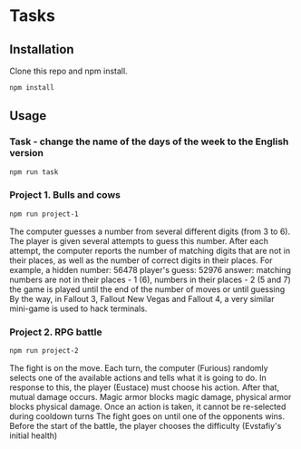 # Tasks

## Installation

Clone this repo and npm install.

```bash
npm install
```

## Usage

### Task - change the name of the days of the week to the English version

```bash
npm run task
```

### Project 1. Bulls and cows

```bash
npm run project-1
```

The computer guesses a number from several different digits (from 3 to 6). The player is given several attempts to guess this number.
After each attempt, the computer reports the number of matching digits that are not in their places, as well as the number of correct digits in their places.
For example, a hidden number: 56478 player's guess: 52976
answer: matching numbers are not in their places - 1 (6), numbers in their places - 2 (5 and 7)
the game is played until the end of the number of moves or until guessing
By the way, in Fallout 3, Fallout New Vegas and Fallout 4, a very similar mini-game is used to hack terminals.

### Project 2. RPG battle

```bash
npm run project-2
```

The fight is on the move. Each turn, the computer (Furious) randomly selects one of the available actions and tells what it is going to do. In response to this, the player (Eustace) must choose his action.
After that, mutual damage occurs. Magic armor blocks magic damage, physical armor blocks physical damage.
Once an action is taken, it cannot be re-selected during cooldown turns
The fight goes on until one of the opponents wins.
Before the start of the battle, the player chooses the difficulty (Evstafiy's initial health)
